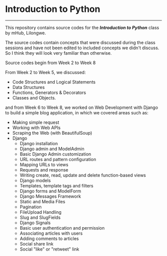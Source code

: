 <h1>Introduction to Python</h1>
<hr>

This repository contains source codes for the <strong><em>Introduction to Python</em></strong> class by mHub, Lilongwe.


The source codes contain concepts that were discussed during the class sessions and have not been edited to included concepts we didn't discuss. So I think they will look very familiar than otherwise.

Source codes begin from Week 2 to Week 8

From Week 2 to Week 5, we discussed:
- Code Structures and Logical Statements
- Data Structures
- Functions, Generators & Decorators
- Classes and Objects.

and from Week 6 to Week 8, we worked on Web Development with Django to build a simple blog application, in which we covered areas such as:
- Making simple request
- Working with Web APIs
- Scraping the Web (with BeautifulSoup)
- Django
    - Django installation
    - Django admin and ModelAdmin
    - Basic Django Admin customization
    - URL routes and pattern configuration
    - Mapping URLs to views
    - Requests and response
    - Writing create, read, update and delete function-based views
    - Django models
    - Templates, template tags and filters
    - Django forms and ModelForm
    - Django Messages Framework
    - Static and Media Files
    - Pagination
    - FileUpload Handling
    - Slug and SlugFields
    - Django Signals
    - Basic user authentication and permission
    - Associating articles with users
    - Adding comments to articles
    - Social share link
    - Social "like" or "retweet" link
    

